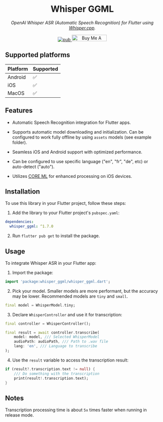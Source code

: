 <div align="center">

# Whisper GGML

_OpenAI Whisper ASR (Automatic Speech Recognition) for Flutter using [Whisper.cpp](https://github.com/ggerganov/whisper.cpp)._

<p align="center">
  <a href="https://pub.dev/packages/whisper_ggml">
     <img src="https://img.shields.io/badge/pub-1.7.0-blue?logo=dart" alt="pub">
  </a>
  <a href="https://buymeacoffee.com/sk3llo" target="_blank"><img src="https://cdn.buymeacoffee.com/buttons/default-orange.png" alt="Buy Me A Coffee" height="21" width="114"></a>
</p>
</div>


## Supported platforms


| Platform  | Supported |
|-----------|-----------|
| Android   | ✅        |
| iOS       | ✅        |
| MacOS     | ✅        |


## Features



- Automatic Speech Recognition integration for Flutter apps.

- Supports automatic model downloading and initialization. Can be configured to work fully offline by using `assets` models (see example folder).

- Seamless iOS and Android support with optimized performance.

- Can be configured to use specific language ("en", "fr", "de", etc) or auto-detect ("auto").

- Utilizes [CORE ML](https://github.com/ggml-org/whisper.cpp/tree/master?tab=readme-ov-file#core-ml-support) for enhanced processing on iOS devices.



## Installation



To use this library in your Flutter project, follow these steps:



1. Add the library to your Flutter project's `pubspec.yaml`:

```yaml
dependencies:
  whisper_ggml: ^1.7.0
```

2. Run `flutter pub get` to install the package.



## Usage



To integrate Whisper ASR in your Flutter app:



1. Import the package:

```dart
import 'package:whisper_ggml/whisper_ggml.dart';
```



2. Pick your model. Smaller models are more performant, but the accuracy may be lower. Recommended models are `tiny` and `small`.

```dart
final model = WhisperModel.tiny;
```

3. Declare `WhisperController` and use it for transcription:

```dart
final controller = WhisperController();

final result = await controller.transcribe(
    model: model, /// Selected WhisperModel
    audioPath: audioPath, /// Path to .wav file
    lang: 'en', /// Language to transcribe
);
```

4. Use the `result` variable to access the transcription result:

```dart
if (result?.transcription.text != null) {
    /// Do something with the transcription
    print(result!.transcription.text);
}
```



## Notes



Transcription processing time is about `5x` times faster when running in release mode.